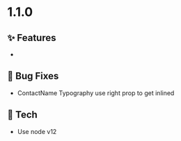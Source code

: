 # 1.1.0

## ✨ Features

*

## 🐛 Bug Fixes

* ContactName Typography use right prop to get inlined

## 🔧 Tech
* Use node v12
